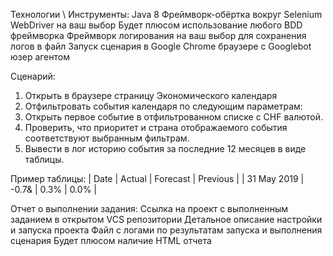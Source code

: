 Технологии \ Инструменты:
    Java 8
    Фреймворк-обёртка вокруг Selenium WebDriver на ваш выбор
    Будет плюсом использование любого BDD фреймворка
    Фреймворк логирования на ваш выбор для сохранения логов в файл
    Запуск сценария в Google Chrome браузере с Googlebot юзер агентом

Сценарий:
1. Открыть в браузере страницу Экономического календаря
2. Отфильтровать события календаря по следующим параметрам:
3. Открыть первое событие в отфильтрованном списке с CHF валютой.
4. Проверить, что приоритет и страна отображаемого события соответствуют выбранным фильтрам.
5. Вывести в лог историю события за последние 12 месяцев в виде таблицы.

Пример таблицы:
| Date | Actual | Forecast | Previous |
| 31 May 2019 | -0.7& | 0.3% | 0.0% |

Отчет о выполнении задания:
    Ссылка на проект с выполненным заданием в открытом VCS репозитории
    Детальное описание настройки и запуска проекта
    Файл с логами по результатам запуска и выполнения сценария
    Будет плюсом наличие HTML отчета
